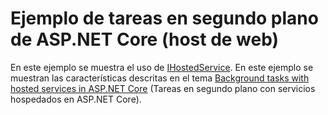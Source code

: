 # <a name="aspnet-core-background-tasks-sample-web-host"></a>Ejemplo de tareas en segundo plano de ASP.NET Core (host de web)

En este ejemplo se muestra el uso de [IHostedService](https://docs.microsoft.com/dotnet/api/microsoft.extensions.hosting.ihostedservice). En este ejemplo se muestran las características descritas en el tema [Background tasks with hosted services in ASP.NET Core](https://docs.microsoft.com/aspnet/core/fundamentals/host/hosted-services) (Tareas en segundo plano con servicios hospedados en ASP.NET Core).
